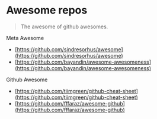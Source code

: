 # Awesome repos

> The awesome of github awesomes.

Meta Awesome

- [https://github.com/sindresorhus/awesome](https://github.com/sindresorhus/awesome)
- [https://github.com/bayandin/awesome-awesomeness](https://github.com/bayandin/awesome-awesomeness)

Github Awesome

- [https://github.com/tiimgreen/github-cheat-sheet](https://github.com/tiimgreen/github-cheat-sheet)
- [https://github.com/fffaraz/awesome-github](https://github.com/fffaraz/awesome-github)